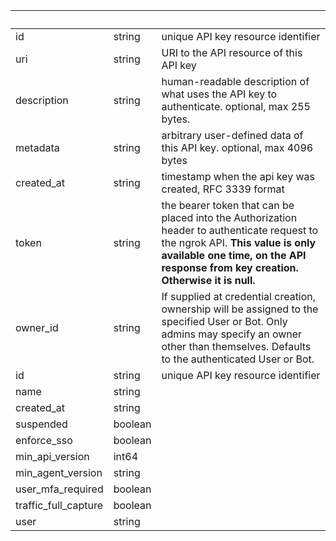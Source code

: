 <!-- Code generated for API Clients. DO NOT EDIT. -->

| &nbsp; | &nbsp; | &nbsp; |
|---|---|---|
| id | string | unique API key resource identifier |
| uri | string | URI to the API resource of this API key |
| description | string | human-readable description of what uses the API key to authenticate. optional, max 255 bytes. |
| metadata | string | arbitrary user-defined data of this API key. optional, max 4096 bytes |
| created_at | string | timestamp when the api key was created, RFC 3339 format |
| token | string | the bearer token that can be placed into the Authorization header to authenticate request to the ngrok API. **This value is only available one time, on the API response from key creation. Otherwise it is null.** |
| owner_id | string | If supplied at credential creation, ownership will be assigned to the specified User or Bot. Only admins may specify an owner other than themselves. Defaults to the authenticated User or Bot. |
| id | string | unique API key resource identifier |
| name | string |  |
| created_at | string |  |
| suspended | boolean |  |
| enforce_sso | boolean |  |
| min_api_version | int64 |  |
| min_agent_version | string |  |
| user_mfa_required | boolean |  |
| traffic_full_capture | boolean |  |
| user | string |  |